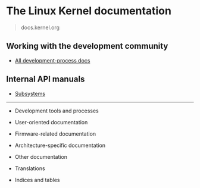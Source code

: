 # The Linux Kernel documentation

> docs.kernel.org

## Working with the development community

- [All development-process docs](all-development-process-docs)

## Internal API manuals

- [Subsystems](subsystems)

---

- Development tools and processes

- User-oriented documentation

- Firmware-related documentation

- Architecture-specific documentation

- Other documentation

- Translations

- Indices and tables
